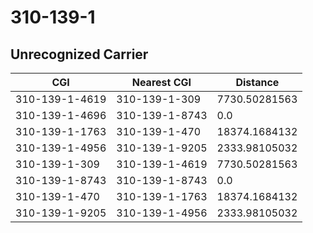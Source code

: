 # 310-139-1
## Unrecognized Carrier


| CGI | Nearest CGI | Distance |
|-----|-------------|----------|
| 310-139-1-4619 | 310-139-1-309 | 7730.50281563 |
| 310-139-1-4696 | 310-139-1-8743 | 0.0 |
| 310-139-1-1763 | 310-139-1-470 | 18374.1684132 |
| 310-139-1-4956 | 310-139-1-9205 | 2333.98105032 |
| 310-139-1-309 | 310-139-1-4619 | 7730.50281563 |
| 310-139-1-8743 | 310-139-1-8743 | 0.0 |
| 310-139-1-470 | 310-139-1-1763 | 18374.1684132 |
| 310-139-1-9205 | 310-139-1-4956 | 2333.98105032 |
